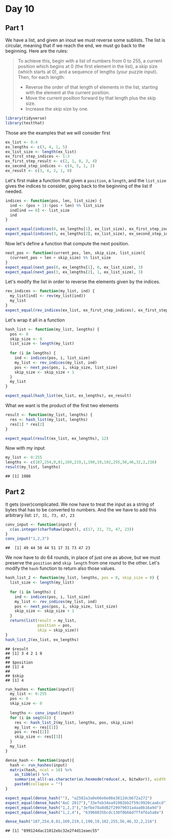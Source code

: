 Day 10
================

Part 1
------

We have a list, and given an inout we must reverse some sublists. The list is circular, meaning that if we reach the end, we must go back to the beginning. Here are the rules:

> To achieve this, begin with a list of numbers from 0 to 255, a current position which begins at 0 (the first element in the list), a skip size (which starts at 0), and a sequence of lengths (your puzzle input). Then, for each length:
>
> -   Reverse the order of that length of elements in the list, starting with the element at the current position.
> -   Move the current position forward by that length plus the skip size.
> -   Increase the skip size by one.

``` r
library(tidyverse)
library(testthat)
```

Those are the examples that we will consider first

``` r
ex_list <- 0:4
ex_lengths <- c(3, 4, 1, 5)
ex_list_size <- length(ex_list)
ex_first_step_indices <- 1:3
ex_first_step_result <- c(2, 1, 0, 3, 4)
ex_second_step_indices <- c(4, 5, 1, 2)
ex_result <- c(3, 4, 2, 1, 0)
```

Let's first make a function that given a `position`, a `length`, and the `list_size` gives the indices to consider, going back to the beginning of the list if needed.

``` r
indices <- function(pos, len, list_size) {
  ind <- (pos + 1):(pos + len) %% list_size
  ind[ind == 0] <- list_size
  ind
}

expect_equal(indices(0, ex_lengths[1], ex_list_size), ex_first_step_indices)
expect_equal(indices(3, ex_lengths[2], ex_list_size), ex_second_step_indices)
```

Now let's define a function that compute the next position.

``` r
next_pos <- function(current_pos, len, skip_size, list_size){
  (current_pos + len + skip_size) %% list_size
}
expect_equal(next_pos(0, ex_lengths[1], 0, ex_list_size), 3)
expect_equal(next_pos(3, ex_lengths[2], 1, ex_list_size), 3)
```

Let's modify the list in order to reverse the elements given by the indices.

``` r
rev_indices <- function(my_list, ind) {
  my_list[ind] <- rev(my_list[ind])
  my_list
}
expect_equal(rev_indices(ex_list, ex_first_step_indices), ex_first_step_result)
```

Let's wrap it all in a function

``` r
hash_list <- function(my_list, lengths) {
  pos <- 0
  skip_size <- 0
  list_size <- length(my_list)
  
  for (i in lengths) {
    ind <- indices(pos, i, list_size)
    my_list <- rev_indices(my_list, ind)
    pos <- next_pos(pos, i, skip_size, list_size)
    skip_size <- skip_size + 1    
  }
  my_list
}

expect_equal(hash_list(ex_list, ex_lengths), ex_result)
```

What we want is the product of the first two elements

``` r
result <- function(my_list, lengths) {
  res <- hash_list(my_list, lengths)
  res[1] * res[2]
}

expect_equal(result(ex_list, ex_lengths), 12)
```

Now with my input

``` r
my_list <- 0:255
lengths <- c(187,254,0,81,169,219,1,190,19,102,255,56,46,32,2,216)
result(my_list, lengths)
```

    ## [1] 1980

Part 2
------

It gets (over)complicated. We now have to treat the input as a string of bytes that has to be converted to numbers. And the we have to add this arbitrary list: `17, 31, 73, 47, 23`

``` r
conv_input <- function(input) {
  c(as.integer(charToRaw(input)), c(17, 31, 73, 47, 23))
}
conv_input("1,2,3")
```

    ##  [1] 49 44 50 44 51 17 31 73 47 23

We now have to do 64 rounds, in place of just one as above, but we must preserve the `position` and `skip length` from one round to the other. Let's modify the `hash` function to return also those values.

``` r
hash_list_2 <- function(my_list, lengths, pos = 0, skip_size = 0) {
  list_size <- length(my_list)
  
  for (i in lengths) {
    ind <- indices(pos, i, list_size)
    my_list <- rev_indices(my_list, ind)
    pos <- next_pos(pos, i, skip_size, list_size)
    skip_size <- skip_size + 1    
  }
  return(list(result = my_list, 
              position = pos, 
              skip = skip_size))
}
hash_list_2(ex_list, ex_lengths)
```

    ## $result
    ## [1] 3 4 2 1 0
    ## 
    ## $position
    ## [1] 4
    ## 
    ## $skip
    ## [1] 4

``` r
run_hashes <- function(input){
  my_list <- 0:255
  pos <- 0
  skip_size <- 0
  
  lengths <- conv_input(input)
  for (i in seq(64)) {
    res <- hash_list_2(my_list, lengths, pos, skip_size)
    my_list <- res[[1]]
    pos <- res[[2]]
    skip_size <- res[[3]]
  }
  my_list
}
```

``` r
dense_hash <- function(input){
  hash <- run_hashes(input)
  matrix(hash, ncol = 16) %>% 
    as_tibble() %>% 
    summarise_all(~as.character(as.hexmode(reduce(.x, bitwXor)), width = 2)) %>% 
    paste0(collapse = "")
}

expect_equal(dense_hash(""), "a2582a3a0e66e6e86e3812dcb672a272")
expect_equal(dense_hash("AoC 2017"),"33efeb34ea91902bb2f59c9920caa6cd")
expect_equal(dense_hash("1,2,3"),"3efbe78a8d82f29979031a4aa0b16a9d")
expect_equal(dense_hash("1,2,4"), "63960835bcdc130f0b66d7ff4f6a5a8e")
```

``` r
dense_hash("187,254,0,81,169,219,1,190,19,102,255,56,46,32,2,216")
```

    ## [1] "899124dac21012ebc32e2f4d11eaec55"

